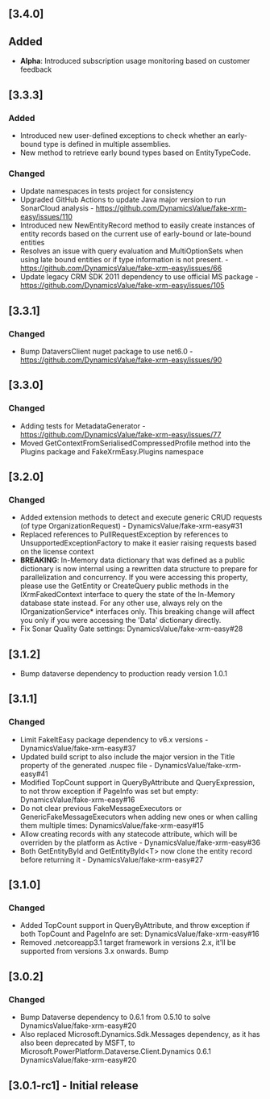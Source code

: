 ## [3.4.0]

## Added

- **Alpha**: Introduced subscription usage monitoring based on customer feedback

## [3.3.3]

### Added

- Introduced new user-defined exceptions to check whether an early-bound type is defined in multiple assemblies.
- New method to retrieve early bound types based on EntityTypeCode.

### Changed

-  Update namespaces in tests project for consistency
 - Upgraded GitHub Actions to update Java major version to run SonarCloud analysis - https://github.com/DynamicsValue/fake-xrm-easy/issues/110
 - Introduced new NewEntityRecord method to easily create instances of entity records based on the current use of early-bound or late-bound entities 
 - Resolves an issue with query evaluation and MultiOptionSets when using late bound entities or if type information is not present. - https://github.com/DynamicsValue/fake-xrm-easy/issues/66
 - Update legacy CRM SDK 2011 dependency to use official MS package - https://github.com/DynamicsValue/fake-xrm-easy/issues/105

## [3.3.1]

### Changed

- Bump DataversClient nuget package to use net6.0 - https://github.com/DynamicsValue/fake-xrm-easy/issues/90

## [3.3.0]

### Changed

- Adding tests for MetadataGenerator - https://github.com/DynamicsValue/fake-xrm-easy/issues/77
- Moved GetContextFromSerialisedCompressedProfile method into the Plugins package and FakeXrmEasy.Plugins namespace

## [3.2.0]

### Changed

- Added extension methods to detect and execute generic CRUD requests (of type OrganizationRequest) - DynamicsValue/fake-xrm-easy#31
- Replaced references to PullRequestException by references to UnsupportedExceptionFactory to make it easier raising requests based on the license context
- **BREAKING**: In-Memory data dictionary that was defined as a public dictionary is now internal using a rewritten data structure to prepare for parallelization and concurrency. If you were accessing this property, please use the GetEntity or CreateQuery public methods in the IXrmFakedContext interface to query the state of the In-Memory database state instead. For any other use, always rely on the IOrganizationService* interfaces only. This breaking change will affect you only if you were accessing the 'Data' dictionary directly.
- Fix Sonar Quality Gate settings: DynamicsValue/fake-xrm-easy#28

## [3.1.2]

- Bump dataverse dependency to production ready version 1.0.1
## [3.1.1]

### Changed

- Limit FakeItEasy package dependency to v6.x versions - DynamicsValue/fake-xrm-easy#37
- Updated build script to also include the major version in the Title property of the generated .nuspec file - DynamicsValue/fake-xrm-easy#41
- Modified TopCount support in QueryByAttribute and QueryExpression, to not throw exception if PageInfo was set but empty: DynamicsValue/fake-xrm-easy#16
- Do not clear previous FakeMessageExecutors or GenericFakeMessageExecutors when adding new ones or when calling them multiple times: DynamicsValue/fake-xrm-easy#15
- Allow creating records with any statecode attribute, which will be overriden by the platform as Active - DynamicsValue/fake-xrm-easy#36
- Both GetEntityById and GetEntityById&lt;T&gt; now clone the entity record before returning it - DynamicsValue/fake-xrm-easy#27

## [3.1.0]

### Changed

- Added TopCount support in QueryByAttribute, and throw exception if both TopCount and PageInfo are set: DynamicsValue/fake-xrm-easy#16
- Removed .netcoreapp3.1 target framework in versions 2.x, it'll be supported from versions 3.x onwards. Bump

## [3.0.2]

### Changed 

- Bump Dataverse dependency to 0.6.1 from 0.5.10 to solve DynamicsValue/fake-xrm-easy#20
- Also replaced Microsoft.Dynamics.Sdk.Messages dependency, as it has also been deprecated by MSFT, to Microsoft.PowerPlatform.Dataverse.Client.Dynamics 0.6.1 DynamicsValue/fake-xrm-easy#20

## [3.0.1-rc1] - Initial release

